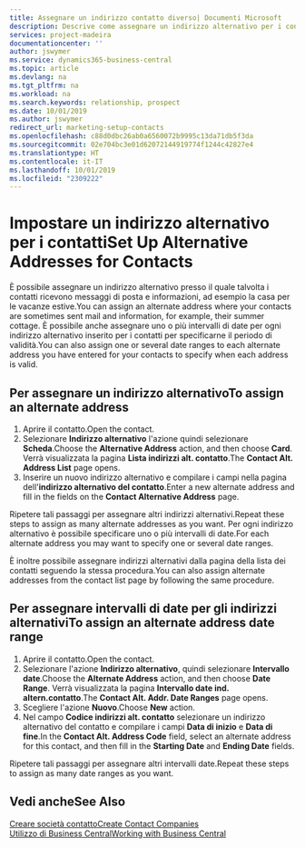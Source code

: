 ```yaml
---
title: Assegnare un indirizzo contatto diverso| Documenti Microsoft
description: Descrive come assegnare un indirizzo alternativo per i contatti o potenziali clienti, dove inviare talvolta le informazioni.
services: project-madeira
documentationcenter: ''
author: jswymer
ms.service: dynamics365-business-central
ms.topic: article
ms.devlang: na
ms.tgt_pltfrm: na
ms.workload: na
ms.search.keywords: relationship, prospect
ms.date: 10/01/2019
ms.author: jswymer
redirect_url: marketing-setup-contacts
ms.openlocfilehash: c88d0dbc26ab0a6560072b9995c13da71db5f3da
ms.sourcegitcommit: 02e704bc3e01d62072144919774f1244c42827e4
ms.translationtype: HT
ms.contentlocale: it-IT
ms.lasthandoff: 10/01/2019
ms.locfileid: "2309222"
---
```

# <a name="set-up-alternative-addresses-for-contacts"></a><span data-ttu-id="2674a-103">Impostare un indirizzo alternativo per i contatti</span><span class="sxs-lookup"><span data-stu-id="2674a-103">Set Up Alternative Addresses for Contacts</span></span>
<span data-ttu-id="2674a-104">È possibile assegnare un indirizzo alternativo presso il quale talvolta i contatti ricevono messaggi di posta e informazioni, ad esempio la casa per le vacanze estive.</span><span class="sxs-lookup"><span data-stu-id="2674a-104">You can assign an alternate address where your contacts are sometimes sent mail and information, for example, their summer cottage.</span></span> <span data-ttu-id="2674a-105">È possibile anche assegnare uno o più intervalli di date per ogni indirizzo alternativo inserito per i contatti per specificarne il periodo di validità.</span><span class="sxs-lookup"><span data-stu-id="2674a-105">You can also assign one or several date ranges to each alternate address you have entered for your contacts to specify when each address is valid.</span></span>

## <a name="to-assign-an-alternate-address"></a><span data-ttu-id="2674a-106">Per assegnare un indirizzo alternativo</span><span class="sxs-lookup"><span data-stu-id="2674a-106">To assign an alternate address</span></span>
1. <span data-ttu-id="2674a-107">Aprire il contatto.</span><span class="sxs-lookup"><span data-stu-id="2674a-107">Open the contact.</span></span>
2. <span data-ttu-id="2674a-108">Selezionare **Indirizzo alternativo** l'azione quindi selezionare **Scheda**.</span><span class="sxs-lookup"><span data-stu-id="2674a-108">Choose the **Alternative Address** action, and then choose **Card**.</span></span> <span data-ttu-id="2674a-109">Verrà visualizzata la pagina **Lista indirizzi alt. contatto**.</span><span class="sxs-lookup"><span data-stu-id="2674a-109">The **Contact Alt. Address List** page opens.</span></span>
3. <span data-ttu-id="2674a-110">Inserire un nuovo indirizzo alternativo e compilare i campi nella pagina dell'**indirizzo alternativo del contatto**.</span><span class="sxs-lookup"><span data-stu-id="2674a-110">Enter a new alternate address and fill in the fields on the **Contact Alternative Address** page.</span></span>

<span data-ttu-id="2674a-111">Ripetere tali passaggi per assegnare altri indirizzi alternativi.</span><span class="sxs-lookup"><span data-stu-id="2674a-111">Repeat these steps to assign as many alternate addresses as you want.</span></span> <span data-ttu-id="2674a-112">Per ogni indirizzo alternativo è possibile specificare uno o più intervalli di date.</span><span class="sxs-lookup"><span data-stu-id="2674a-112">For each alternate address you may want to specify one or several date ranges.</span></span>

<span data-ttu-id="2674a-113">È inoltre possibile assegnare indirizzi alternativi dalla pagina della lista dei contatti seguendo la stessa procedura.</span><span class="sxs-lookup"><span data-stu-id="2674a-113">You can also assign alternate addresses from the contact list page by following the same procedure.</span></span>

## <a name="to-assign-an-alternate-address-date-range"></a><span data-ttu-id="2674a-114">Per assegnare intervalli di date per gli indirizzi alternativi</span><span class="sxs-lookup"><span data-stu-id="2674a-114">To assign an alternate address date range</span></span>
1. <span data-ttu-id="2674a-115">Aprire il contatto.</span><span class="sxs-lookup"><span data-stu-id="2674a-115">Open the contact.</span></span>
2. <span data-ttu-id="2674a-116">Selezionare l'azione **Indirizzo alternativo**, quindi selezionare **Intervallo date**.</span><span class="sxs-lookup"><span data-stu-id="2674a-116">Choose the **Alternate Address** action, and then choose **Date Range**.</span></span> <span data-ttu-id="2674a-117">Verrà visualizzata la pagina **Intervallo date ind. altern.contatto**.</span><span class="sxs-lookup"><span data-stu-id="2674a-117">The **Contact Alt. Addr. Date Ranges** page opens.</span></span>
3. <span data-ttu-id="2674a-118">Scegliere l'azione **Nuovo**.</span><span class="sxs-lookup"><span data-stu-id="2674a-118">Choose **New** action.</span></span>
4. <span data-ttu-id="2674a-119">Nel campo **Codice indirizzi alt. contatto** selezionare un indirizzo alternativo del contatto e compilare i campi **Data di inizio** e **Data di fine**.</span><span class="sxs-lookup"><span data-stu-id="2674a-119">In the **Contact Alt. Address Code** field, select an alternate address for this contact, and then fill in the **Starting Date** and **Ending Date** fields.</span></span>

<span data-ttu-id="2674a-120">Ripetere tali passaggi per assegnare altri intervalli date.</span><span class="sxs-lookup"><span data-stu-id="2674a-120">Repeat these steps to assign as many date ranges as you want.</span></span>

## <a name="see-also"></a><span data-ttu-id="2674a-121">Vedi anche</span><span class="sxs-lookup"><span data-stu-id="2674a-121">See Also</span></span>
[<span data-ttu-id="2674a-122">Creare società contatto</span><span class="sxs-lookup"><span data-stu-id="2674a-122">Create Contact Companies</span></span>](marketing-create-contact-companies.md)  
[<span data-ttu-id="2674a-123">Utilizzo di Business Central</span><span class="sxs-lookup"><span data-stu-id="2674a-123">Working with Business Central</span></span>](ui-work-product.md)

